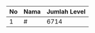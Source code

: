 | No | Nama            | Jumlah Level |
|----|-----------------|--------------|
| 1  | #    |    6714        |

